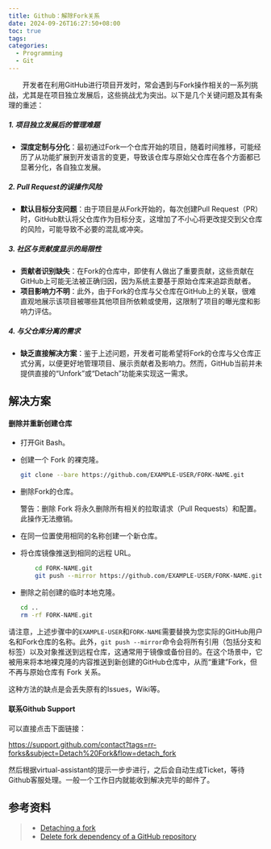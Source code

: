 ```yaml
---
title: Github：解除Fork关系
date: 2024-09-26T16:27:50+08:00
toc: true
tags: 
categories: 
  - Programming
  - Git
---
```



　　开发者在利用GitHub进行项目开发时，常会遇到与Fork操作相关的一系列挑战，尤其是在项目独立发展后，这些挑战尤为突出。以下是几个关键问题及其有条理的重述：

##### 1. **项目独立发展后的管理难题**

- **深度定制与分化**：最初通过Fork一个仓库开始的项目，随着时间推移，可能经历了从功能扩展到开发语言的变更，导致该仓库与原始父仓库在各个方面都已显著分化，各自独立发展。

##### 2. **Pull Request的误操作风险**

- **默认目标分支问题**：由于项目是从Fork开始的，每次创建Pull Request（PR）时，GitHub默认将父仓库作为目标分支，这增加了不小心将更改提交到父仓库的风险，可能导致不必要的混乱或冲突。

##### 3. **社区与贡献度显示的局限性**

- **贡献者识别缺失**：在Fork的仓库中，即使有人做出了重要贡献，这些贡献在GitHub上可能无法被正确归因，因为系统主要基于原始仓库来追踪贡献者。
- **项目影响力不明**：此外，由于Fork的仓库与父仓库在GitHub上的关联，很难直观地展示该项目被哪些其他项目所依赖或使用，这限制了项目的曝光度和影响力评估。

##### 4. **与父仓库分离的需求**

- **缺乏直接解决方案**：鉴于上述问题，开发者可能希望将Fork的仓库与父仓库正式分离，以便更好地管理项目、展示贡献者及影响力。然而，GitHub当前并未提供直接的“Unfork”或“Detach”功能来实现这一需求。

## 解决方案

#### 删除并重新创建仓库

- 打开Git Bash。

- 创建一个 Fork 的裸克隆。
    ```bash
    git clone --bare https://github.com/EXAMPLE-USER/FORK-NAME.git
    ```
- 删除Fork的仓库。

    警告：删除 Fork 将永久删除所有相关的拉取请求（Pull Requests）和配置。此操作无法撤销。

- 在同一位置使用相同的名称创建一个新仓库。
- 将仓库镜像推送到相同的远程 URL。
    ```bash
        cd FORK-NAME.git
        git push --mirror https://github.com/EXAMPLE-USER/FORK-NAME.git
    ```
- 删除之前创建的临时本地克隆。
    ```bash
    cd ..
    rm -rf FORK-NAME.git
    ```

请注意，上述步骤中的`EXAMPLE-USER`和`FORK-NAME`需要替换为您实际的GitHub用户名和Fork仓库的名称。此外，`git push --mirror`命令会将所有引用（包括分支和标签）以及对象推送到远程仓库，这通常用于镜像或备份目的。在这个场景中，它被用来将本地裸克隆的内容推送到新创建的GitHub仓库中，从而“重建”Fork，但不再与原始仓库有 Fork 关系。

这种方法的缺点是会丢失原有的Issues，Wiki等。

#### 联系Github Support

可以直接点击下面链接：

https://support.github.com/contact?tags=rr-forks&subject=Detach%20Fork&flow=detach_fork

然后根据virtual-assistant的提示一步步进行，之后会自动生成Ticket，等待Github客服处理。一般一个工作日内就能收到解决完毕的邮件了。

## 参考资料
> - [Detaching a fork](https://docs.github.com/en/pull-requests/collaborating-with-pull-requests/working-with-forks/detaching-a-fork)
> - [Delete fork dependency of a GitHub repository](https://stackoverflow.com/questions/16052477/delete-fork-dependency-of-a-github-repository)

